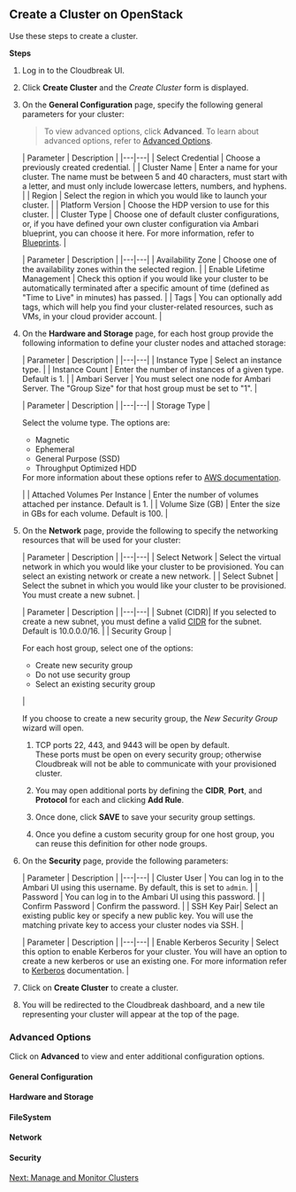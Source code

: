 ## Create a Cluster on OpenStack 

Use these steps to create a cluster.

**Steps**

1. Log in to the Cloudbreak UI.

2. Click **Create Cluster** and the *Create Cluster* form is displayed.

3. On the **General Configuration** page, specify the following general parameters for your cluster:

    > To view advanced options, click **Advanced**. To learn about advanced options, refer to [Advanced Options](#advanced-options).

    | Parameter | Description |
|---|---|
| Select Credential | Choose a previously created credential. |
| Cluster Name | Enter a name for your cluster. The name must be between 5 and 40 characters, must start with a letter, and must only include lowercase letters, numbers, and hyphens. |
| Region | Select the region in which you would like to launch your cluster. |
| Platform Version | Choose the HDP version to use for this cluster. |
| Cluster Type | Choose one of default cluster configurations, or, if you have defined your own cluster configuration via Ambari blueprint, you can choose it here. For more information, refer to [Blueprints](blueprints.md). |

    | Parameter | Description |
|---|---|
| Availability Zone | Choose one of the availability zones within the selected region. |
| Enable Lifetime Management | Check this option if you would like your cluster to be automatically terminated after a specific amount of time (defined as "Time to Live" in minutes) has passed. |
| Tags | You can optionally add tags, which will help you find your cluster-related resources, such as VMs, in your cloud provider account. |

4. On the **Hardware and Storage** page, for each host group provide the following information to define your cluster nodes and attached storage:
    
    | Parameter | Description |
|---|---|
| Instance Type | Select an instance type. |
| Instance Count | Enter the number of instances of a given type. Default is 1. |
| Ambari Server | You must select one node for Ambari Server. The "Group Size" for that host group must be set to "1". | 

    | Parameter | Description |
|---|---|
| Storage Type | <p>Select the volume type. The options are:<ul><li>Magnetic</li><li>Ephemeral</li><li>General Purpose (SSD)</li><li>Throughput Optimized HDD</li></ul>For more information about these options refer to <a href="http://docs.aws.amazon.com/AWSEC2/latest/UserGuide/InstanceStorage.html" target="_blank">AWS documentation</a>.</p>|
| Attached Volumes Per Instance | Enter the number of volumes attached per instance. Default is 1. |
| Volume Size (GB) | Enter the size in GBs for each volume. Default is 100. | 

6. On the **Network** page, provide the following to specify the networking resources that will be used for your cluster:

    | Parameter | Description |
|---|---|
| Select Network | Select the virtual network in which you would like your cluster to be provisioned. You can select an existing network or create a new network. |
| Select Subnet | Select the subnet in which you would like your cluster to be provisioned. You must create a new subnet. |

    | Parameter | Description |
|---|---|
| Subnet (CIDR)| If you selected to create a new subnet, you must define a valid [CIDR](http://www.ipaddressguide.com/cidr) for the subnet. Default is 10.0.0.0/16. |
| Security Group | <p>For each host group, select one of the options:<ul><li>Create new security group</li><li>Do not use security group</li><li>Select an existing security group</li></ul></p> |

    If you choose to create a new security group, the *New Security Group* wizard will open.
    
    1. TCP ports 22, 443, and 9443 will be open by default.  
    These ports must be open on every security group; otherwise Cloudbreak will not be able to communicate with your provisioned cluster.
    
    2. You may open additional ports by defining the **CIDR**, **Port**, and **Protocol** for each and clicking **Add Rule**. 
    3. Once done, click **SAVE** to save your security group settings.
    4. Once you define a custom security group for one host group, you can reuse this definition for other node groups.


5. On the **Security** page, provide the following parameters:

    | Parameter | Description |
|---|---|
| Cluster User | You can log in to the Ambari UI using this username. By default, this is set to `admin`. |
| Password | You can log in to the Ambari UI using this password. |
| Confirm Password | Confirm the password. |
| SSH Key Pair| Select an existing public key or specify a new public key. You will use the matching private key to access your cluster nodes via SSH. |

    | Parameter | Description |
|---|---|
| Enable Kerberos Security | Select this option to enable Kerberos for your cluster. You will have an option to create a new kerberos or use an existing one. For more information refer to [Kerberos](security-kerberos.md) documentation. |

8. Click on **Create Cluster** to create a cluster.

9. You will be redirected to the Cloudbreak dashboard, and a new tile representing your cluster will appear at the top of the page.

    
    

### Advanced Options

Click on **Advanced** to view and enter additional configuration options.

#### General Configuration


#### Hardware and Storage


#### FileSystem


#### Network


#### Security 


<div class="next">
<a href="../os-clusters-manage/index.html">Next: Manage and Monitor Clusters</a>
</div>


